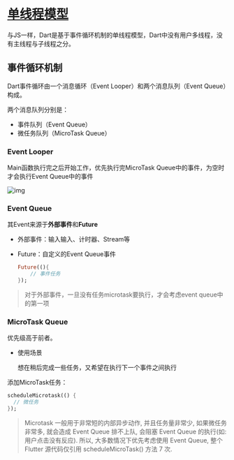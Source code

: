 # [单线程模型](https://blog.csdn.net/CSDN_LQR/article/details/115607681)

与JS一样，Dart是基于事件循环机制的单线程模型，Dart中没有用户多线程，没有主线程与子线程之分。

## 事件循环机制

Dart事件循环由一个消息循环（Event Looper）和两个消息队列（Event Queue）构成。

两个消息队列分别是：

- 事件队列（Event Queue）
- 微任务队列（MicroTask Queue）

### Event Looper

Main函数执行完之后开始工作，优先执行完MicroTask Queue中的事件，为空时才会执行Event Queue中的事件

![img](https://img-blog.csdnimg.cn/img_convert/aabb7b94db96c8ecd4365d30fc189cbe.png)

### Event Queue

其Event来源于**外部事件**和**Future**

- 外部事件：输入输入、计时器、Stream等

- Future：自定义的Event Queue事件

  ```dart
  Future((){
      // 事件任务
  });
  ```

> 对于外部事件，一旦没有任务microtask要执行，才会考虑event queue中的第一项

### MicroTask Queue

优先级高于前者。

- 使用场景

  想在稍后完成一些任务，又希望在执行下一个事件之间执行

添加MicroTask任务：

```dart
scheduleMicrotask(() {
  // 微任务
});
```

> Microtask 一般用于非常短的内部异步动作, 并且任务量非常少, 如果微任务非常多, 就会造成 Event Queue 排不上队, 会阻塞 Event Queue 的执行(如: 用户点击没有反应). 所以, 大多数情况下优先考虑使用 Event Queue, 整个 Flutter 源代码仅引用 scheduleMicroTask() 方法 7 次.
